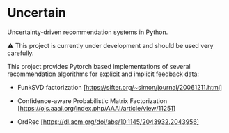 Uncertain
=======

Uncertainty-driven recommendation systems in Python.

:warning: This project is currently under development and should be used very carefully.

This project provides Pytorch based implementations of several recommendation algorithms for explicit and implicit feedback  data:

* FunkSVD factorization [https://sifter.org/~simon/journal/20061211.html]

* Confidence-aware Probabilistic Matrix Factorization [https://ojs.aaai.org/index.php/AAAI/article/view/11251]

* OrdRec [https://dl.acm.org/doi/abs/10.1145/2043932.2043956]